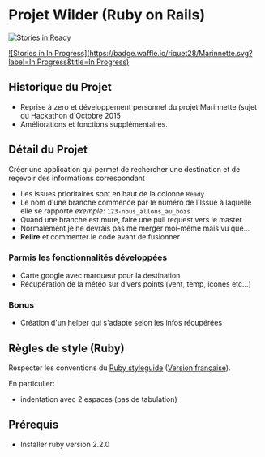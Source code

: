# Projet Wilder (Ruby on Rails)

[![Stories in Ready](https://badge.waffle.io/riquet28/Marinnette.svg?label=ready&title=Ready)](http://waffle.io/riquet28/Marinette)

[![Stories in In Progress](https://badge.waffle.io/riquet28/Marinnette.svg?label=In Progress&title=In Progress)](https://waffle.io/riquet28/Marinette)


## Historique du Projet

* Reprise à zero et développement personnel du projet Marinnette (sujet du Hackathon d'Octobre 2015
* Améliorations et fonctions supplémentaires.

## Détail du Projet

Créer une application qui permet de rechercher une destination et de reçevoir des informations correspondant 
* Les issues prioritaires sont en haut de la colonne `Ready`
* Le nom d'une branche commence par le numéro de l'Issue à laquelle elle se rapporte
  *exemple:* `123-nous_allons_au_bois`
* Quand une branche est mure, faire une pull request vers le master
* Normalement je ne devrais pas me merger moi-même mais vu que...
* **Relire** et commenter le code avant de fusionner

### Parmis les fonctionnalités développées

* Carte google avec marqueur pour la destination
* Récupération de la météo sur divers points (vent, temp, icones etc...)

### Bonus

* Création d'un helper qui s'adapte selon les infos récupérées

## Règles de style (Ruby)

Respecter les conventions du [Ruby styleguide](https://github.com/bbatsov/ruby-style-guide#prelude)
([Version
française](https://github.com/gauthier-delacroix/ruby-style-guide/blob/master/README-frFR.md)).

En particulier:
* indentation avec 2 espaces (pas de tabulation)

## Prérequis

* Installer ruby version 2.2.0


